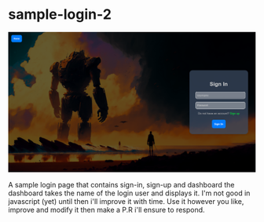 # sample-login-2

![alt text](assets/image-1.png)

A sample login page that contains sign-in, sign-up and dashboard the dashboard takes the name of the login user and displays it. I'm not good in javascript (yet) until then i'll improve it with time. Use it however you like, improve and modify it then make a P.R i'll ensure to respond.
